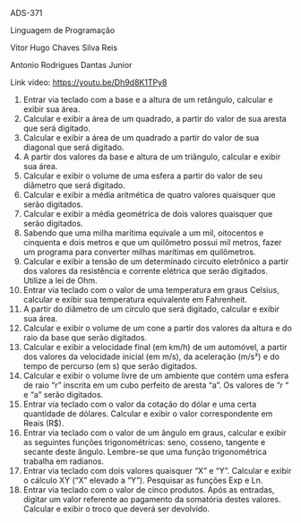 ADS-371

Linguagem de Programação

Vitor Hugo Chaves Silva Reis

Antonio Rodrigues Dantas Junior

Link vídeo: https://youtu.be/Dh9d8K1TPy8
1. Entrar via teclado com a base e a altura de um retângulo, calcular e exibir sua
área.
2. Calcular e exibir a área de um quadrado, a partir do valor de sua aresta que será
digitado.
3. Calcular e exibir a área de um quadrado a partir do valor de sua diagonal que será
digitado.
4. A partir dos valores da base e altura de um triângulo, calcular e exibir sua área.
5. Calcular e exibir o volume de uma esfera a partir do valor de seu diâmetro que
será digitado.
6. Calcular e exibir a média aritmética de quatro valores quaisquer que serão
digitados.
7. Calcular e exibir a média geométrica de dois valores quaisquer que serão
digitados.
8. Sabendo que uma milha marítima equivale a um mil, oitocentos e cinquenta e
dois metros e que um quilômetro possui mil metros, fazer um programa para
converter milhas marítimas em quilômetros.
9. Calcular e exibir a tensão de um determinado circuito eletrônico a partir dos
valores da resistência e corrente elétrica que serão digitados. Utilize a lei de Ohm.
10. Entrar via teclado com o valor de uma temperatura em graus Celsius, calcular e
exibir sua temperatura equivalente em Fahrenheit.
11. A partir do diâmetro de um círculo que será digitado, calcular e exibir sua área.
12. Calcular e exibir o volume de um cone a partir dos valores da altura e do raio da
base que serão digitados.
13. Calcular e exibir a velocidade final (em km/h) de um automóvel, a partir dos
valores da velocidade inicial (em m/s), da aceleração (m/s²) e do tempo de percurso
(em s) que serão digitados.
14. Calcular e exibir o volume livre de um ambiente que contém uma esfera de raio
“r” inscrita em um cubo perfeito de aresta “a”. Os valores de “r “ e “a” serão
digitados.
15. Entrar via teclado com o valor da cotação do dólar e uma certa quantidade de
dólares. Calcular e exibir o valor correspondente em Reais (R$).
16. Entrar via teclado com o valor de um ângulo em graus, calcular e exibir as
seguintes funções trigonométricas: seno, cosseno, tangente e secante deste ângulo.
Lembre-se que uma função trigonométrica trabalha em radianos.
17. Entrar via teclado com dois valores quaisquer “X” e “Y”. Calcular e exibir o
cálculo XY (“X” elevado a “Y”). Pesquisar as funções Exp e Ln.
18. Entrar via teclado com o valor de cinco produtos. Após as entradas, digitar um
valor referente ao pagamento da somatória destes valores. Calcular e exibir o troco
que deverá ser devolvido.
